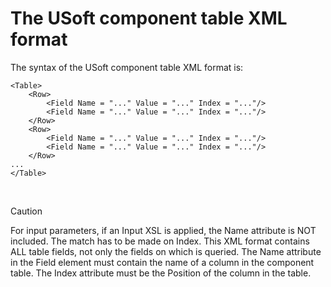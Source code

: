 # The USoft component table XML format

The syntax of the USoft component table XML format is:

```language-xml
<Table>
    <Row>
        <Field Name = "..." Value = "..." Index = "..."/>
        <Field Name = "..." Value = "..." Index = "..."/>
    </Row>
    <Row>
        <Field Name = "..." Value = "..." Index = "..."/>
        <Field Name = "..." Value = "..." Index = "..."/>
    </Row>
...
</Table>
```

 

> [!CAUTION]
> For input parameters, if an Input XSL is applied, the Name attribute is NOT included. The match has to be made on Index.
> This XML format contains ALL table fields, not only the fields on which is queried.
> The Name attribute in the Field element must contain the name of a column in the component table. The Index attribute must be the Position of the column in the table.



 